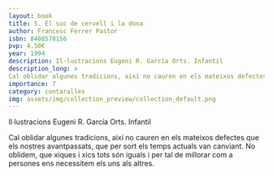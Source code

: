 ```yaml
---
layout: book
title: 5. El suc de cervell i la dona
author: Francesc Ferrer Pastor
isbn: 8488578156
pvp: 4.50€
year: 1994
description: Il·lustracions Eugeni R. García Orts. Infantil
description_long: >
Cal oblidar algunes tradicions, així no cauren en els mateixos defectes que els nostres avantpassats, que per sort els temps actuals van canviant. No oblidem, que xiques i xics tots són iguals i per tal de millorar com a persones ens necessitem els uns als altres.
importance: 7
category: contaralles
img: assets/img/collection_preview/collection_default.png
---
```


Il·lustracions Eugeni R. García Orts. Infantil

>
Cal oblidar algunes tradicions, així no cauren en els mateixos defectes que els nostres avantpassats, que per sort els temps actuals van canviant. No oblidem, que xiques i xics tots són iguals i per tal de millorar com a persones ens necessitem els uns als altres.

